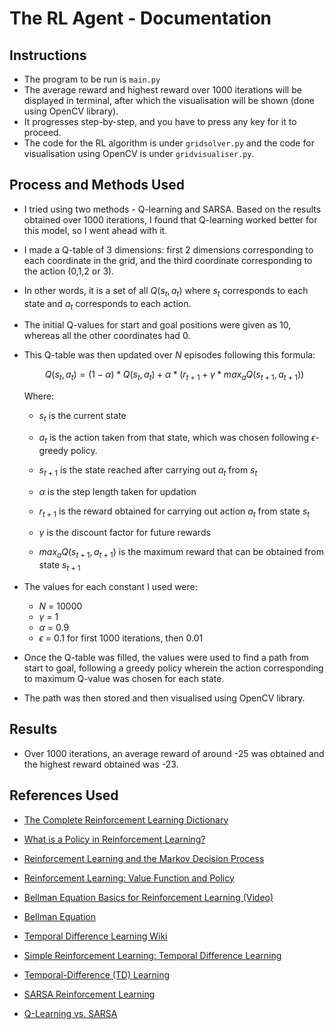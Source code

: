 # The RL Agent - Documentation 

## Instructions

- The program to be run is `main.py`
- The average reward and highest reward over 1000 iterations will be displayed in terminal, after which the visualisation will be shown (done using OpenCV library).
- It progresses step-by-step, and you have to press any key for it to proceed.
- The code for the RL algorithm is under `gridsolver.py` and the code for visualisation using OpenCV is under `gridvisualiser.py`.

## Process and Methods Used 

- I tried using two methods - Q-learning and SARSA. Based on the results obtained over 1000 iterations, I found that Q-learning worked better for this model, so I went ahead with it. 

- I made a Q-table of 3 dimensions: first 2 dimensions corresponding to each coordinate in the grid, and the third coordinate corresponding to the action (0,1,2 or 3).

- In other words, it is a set of all $Q(s_t,a_t)$ where $s_t$ corresponds to each state and $a_t$ corresponds to each action.

- The initial Q-values for start and goal positions were given as 10, whereas all the other coordinates had 0. 

- This Q-table was then updated over $N$ episodes following this formula: 

  $$Q(s_t,a_t) = (1-\alpha)*Q(s_t,a_t) + \alpha*(r_{t+1} + \gamma*{max}_{a}Q(s_{t+1},a_{t+1}))$$

  Where: 

  - $s_t$ is the current state

  - $a_t$ is the action taken from that state, which was chosen following $\epsilon$-greedy policy.

  - $s_{t+1}$ is the state reached after carrying out $a_t$ from $s_t$

  - $\alpha$ is the step length taken for updation 

  - $r_{t+1}$ is the reward obtained for carrying out action $a_t$ from state $s_t$

  - $\gamma$ is the discount factor for future rewards 

  - ${max}_{a}Q(s_{t+1},a_{t+1})$ is the maximum reward that can be obtained from state $s_{t+1}$

    

- The values for each constant I used were: 
  - $N$ = 10000
  - $\gamma$  = 1
  - $\alpha$ = 0.9
  - $\epsilon$ = 0.1 for first 1000 iterations, then 0.01 
  
- Once the Q-table was filled, the values were used to find a path from start to goal, following a greedy policy wherein the action corresponding to maximum Q-value was chosen for each state. 

- The path was then stored and then visualised using OpenCV library.  

## Results

- Over 1000 iterations, an average reward of around -25 was obtained and the highest reward obtained was -23.

## References Used 
- [The Complete Reinforcement Learning Dictionary](https://towardsdatascience.com/the-complete-reinforcement-learning-dictionary-e16230b7d24e#f366)

- [What is a Policy in Reinforcement Learning?](https://www.baeldung.com/cs/ml-policy-reinforcement-learning)

- [Reinforcement Learning and the Markov Decision Process](https://medium.com/analytics-vidhya/reinforcement-learning-and-the-markov-decision-process-f0a8e65f2b0f)

- [Reinforcement Learning: Value Function and Policy](https://medium.com/analytics-vidhya/reinforcement-learning-value-function-and-policy-c22f5bd1d1b0)

- [Bellman Equation Basics for Reinforcement Learning (Video) ](https://www.youtube.com/watch?v=14BfO5lMiuk)

- [Bellman Equation](https://www.geeksforgeeks.org/bellman-equation/)

- [Temporal Difference Learning Wiki](https://en.wikipedia.org/wiki/Temporal_difference_learning)

- [Simple Reinforcement Learning: Temporal Difference Learning](https://medium.com/@violante.andre/simple-reinforcement-learning-temporal-difference-learning-e883ea0d65b0)

- [Temporal-Difference (TD) Learning](https://towardsdatascience.com/temporal-difference-learning-47b4a7205ca8#:~:text=TD(0),along%20the%20way%20reward%20obtained.)

- [SARSA Reinforcement Learning](https://www.geeksforgeeks.org/sarsa-reinforcement-learning/)

- [Q-Learning vs. SARSA](https://www.baeldung.com/cs/q-learning-vs-sarsa)

  
